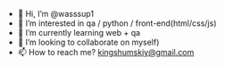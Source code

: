 - 👋 Hi, I’m @wasssup1
- 👀 I’m interested in qa / python / front-end(html/css/js)
- 🌱 I’m currently learning web + qa
- 💞️ I’m looking to collaborate on myself)
- 📫 How to reach me? kingshumskiy@gmail.com

